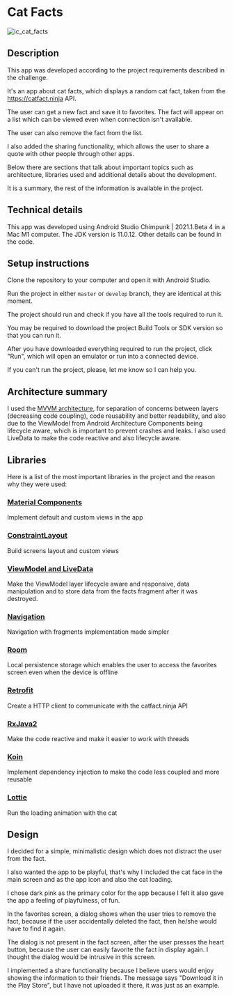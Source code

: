 

# Cat Facts

![ic_cat_facts](https://user-images.githubusercontent.com/12398089/165428762-851e6775-9891-47cd-9ee4-a19f0193f7fc.png)

## Description

This app was developed according to the project requirements described in the challenge.

It's an app about cat facts, which displays a random cat fact, taken from the https://catfact.ninja API.

The user can get a new fact and save it to favorites. The fact will appear
on a list which can be viewed even when connection isn't available.

The user can also remove the fact from the list.

I also added the sharing functionality, which allows the user to share
a quote with other people through other apps.

Below there are sections that talk about important topics such as architecture, libraries used and additional details about the development.

It is a summary, the rest of the information is available in the project.

## Technical details

This app was developed using Android Studio Chimpunk | 2021.1.Beta 4 in a Mac M1 computer.
The JDK version is 11.0.12. Other details can be found in the code.

## Setup instructions

Clone the repository to your computer and open it with Android Studio.

Run the project in either `master` or `develop` branch, they are identical at this moment.

The project should run and check if you have all the tools required to run it.

You may be required to download the project Build Tools or SDK version so that
you can run it.

After you have downloaded everything required to run the project, click "Run", which will open an emulator or run into a connected device.

If you can't run the project, please, let me know so I can help you.

## Architecture summary

I used the [MVVM architecture](https://developer.android.com/jetpack/guide), for separation of concerns between layers (decreasing code coupling),
code reusability and better readability, and also due to the ViewModel from Android Architecture Components
being lifecycle aware, which is important to prevent crashes and leaks.
I also used LiveData to make the code reactive and also lifecycle aware.

## Libraries

Here is a list of the most important libraries in the project and the reason why they were used:

### [Material Components](https://github.com/material-components/material-components-android)

Implement default and custom views in the app

### [ConstraintLayout](https://developer.android.com/jetpack/androidx/releases/constraintlayout)

Build screens layout and custom views

### [ViewModel and LiveData](https://developer.android.com/jetpack/androidx/releases/lifecycle#declaring_dependencies)

Make the ViewModel layer lifecycle aware and responsive, data manipulation and to store data from the facts fragment after it was destroyed.

### [Navigation](https://developer.android.com/guide/navigation/navigation-getting-started)

Navigation with fragments implementation made simpler

### [Room](https://developer.android.com/training/data-storage/room)

Local persistence storage which enables the user to access the favorites screen even when the device is offline

### [Retrofit](https://square.github.io/retrofit/)

Create a HTTP client to communicate with the catfact.ninja API

### [RxJava2](https://github.com/ReactiveX/RxAndroid)

Make the code reactive and make it easier to work with threads

### [Koin](https://insert-koin.io/)

Implement dependency injection to make the code less coupled and more reusable

### [Lottie](https://github.com/airbnb/lottie-android)

Run the loading animation with the cat

## Design

I decided for a simple, minimalistic design which does not distract the user from the fact.

I also wanted the app to be playful, that's why I included the cat face in the main screen and as the app icon and also the cat loading.

I chose dark pink as the primary color for the app because I felt it also gave the app a feeling of playfulness, of fun.

In the favorites screen, a dialog shows when the user tries to remove the fact, because if the user accidentally deleted the fact, then he/she would have to find it again.

The dialog is not present in the fact screen, after the user presses the heart button, because the user can easily favorite the fact in display again. I thought the dialog would be intrusive in this screen.

I implemented a share functionality because I believe users would enjoy showing the information to their friends. The message says "Download it in the Play Store", but I have not uploaded it there, it was just as an example.
